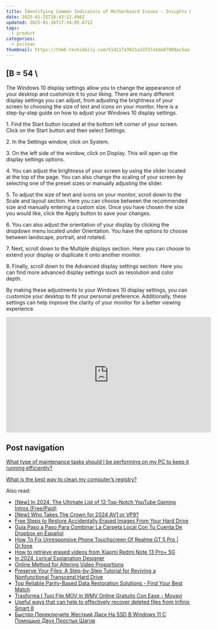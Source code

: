 ```yaml
---
title: Identifying Common Indicators of Motherboard Issues - Insights From YL Computing
date: 2025-01-25T18:43:12.496Z
updated: 2025-01-26T17:34:05.671Z
tags:
  - product
categories:
  - pcclean
thumbnail: https://thmb.techidaily.com/514117a3021a33f37a1de87989ac5aafb2c56d537f2dcd6dd1e7e40ca67a9fa0.jpg
---
```


## \[B = 54 \

The Windows 10 display settings allow you to change the appearance of your desktop and customize it to your liking. There are many different display settings you can adjust, from adjusting the brightness of your screen to choosing the size of text and icons on your monitor. Here is a step-by-step guide on how to adjust your Windows 10 display settings. 

1\. Find the Start button located at the bottom left corner of your screen. Click on the Start button and then select Settings.

2\. In the Settings window, click on System.

3\. On the left side of the window, click on Display. This will open up the display settings options. 

4\. You can adjust the brightness of your screen by using the slider located at the top of the page. You can also change the scaling of your screen by selecting one of the preset sizes or manually adjusting the slider.

5\. To adjust the size of text and icons on your monitor, scroll down to the Scale and layout section. Here you can choose between the recommended size and manually entering a custom size. Once you have chosen the size you would like, click the Apply button to save your changes.

6\. You can also adjust the orientation of your display by clicking the dropdown menu located under Orientation. You have the options to choose between landscape, portrait, and rotated.

7\. Next, scroll down to the Multiple displays section. Here you can choose to extend your display or duplicate it onto another monitor.

8\. Finally, scroll down to the Advanced display settings section. Here you can find more advanced display settings such as resolution and color depth. 

By making these adjustments to your Windows 10 display settings, you can customize your desktop to fit your personal preference. Additionally, these settings can help improve the clarity of your monitor for a better viewing experience.

<!-- affiliate ads begin -->
<iframe width="560" height="315" src="https://www.youtube.com/embed/_1g4U13PBk0?si=xJLJtlc4hKBTBH8M" title="YouTube video player" frameborder="0" allow="accelerometer; autoplay; clipboard-write; encrypted-media; gyroscope; picture-in-picture; web-share" referrerpolicy="strict-origin-when-cross-origin" allowfullscreen></iframe>
<!-- affiliate ads end -->

## Post navigation

[What type of maintenance tasks should I be performing on my PC to keep it running efficiently?](https://tools.techidaily.com/pcclean/products/)

[What is the best way to clean my computer’s registry?](https://tools.techidaily.com/pcclean/products/)

<ins class="adsbygoogle"
     style="display:block"
     data-ad-format="autorelaxed"
     data-ad-client="ca-pub-7571918770474297"
     data-ad-slot="1223367746"></ins>

<ins class="adsbygoogle"
     style="display:block"
     data-ad-client="ca-pub-7571918770474297"
     data-ad-slot="8358498916"
     data-ad-format="auto"
     data-full-width-responsive="true"></ins>

<span class="atpl-alsoreadstyle">Also read:</span>
<div><ul>
<li><a href="https://youtube-data.techidaily.com/n-2024-the-ultimate-list-of-12-top-notch-youtube-gaming-intros-freepaid/"><u>[New] In 2024, The Ultimate List of 12 Top-Notch YouTube Gaming Intros (Free/Paid)</u></a></li>
<li><a href="https://fox-helps.techidaily.com/new-who-takes-the-crown-for-2024-av1-or-vp9/"><u>[New] Who Takes The Crown for 2024 AV1 or VP9?</u></a></li>
<li><a href="https://win-trending.techidaily.com/free-steps-to-restore-accidentally-erased-images-from-your-hard-drive/"><u>Free Steps to Restore Accidentally Erased Images From Your Hard Drive</u></a></li>
<li><a href="https://win-cloud.techidaily.com/guia-paso-a-paso-para-combinar-la-carpeta-local-con-tu-cuenta-de-dropbox-en-espanol/"><u>Guía Paso a Paso Para Combinar La Carpeta Local Con Tu Cuenta De Dropbox en Español</u></a></li>
<li><a href="https://fix-guide.techidaily.com/how-to-fix-unresponsive-phone-touchscreen-of-realme-gt-5-pro-drfone-by-drfone-fix-android-problems-fix-android-problems/"><u>How To Fix Unresponsive Phone Touchscreen Of Realme GT 5 Pro | Dr.fone</u></a></li>
<li><a href="https://blog-min.techidaily.com/how-to-retrieve-erased-videos-from-xiaomi-redmi-note-13-proplus-5g-by-fonelab-android-recover-video/"><u>How to retrieve erased videos from Xiaomi Redmi Note 13 Pro+ 5G</u></a></li>
<li><a href="https://youtube-zero.techidaily.com/24-lyrical-explanation-designer/"><u>In 2024, Lyrical Explanation Designer</u></a></li>
<li><a href="https://extra-information.techidaily.com/online-method-for-altering-video-proportions/"><u>Online Method for Altering Video Proportions</u></a></li>
<li><a href="https://win-cloud.techidaily.com/preserve-your-files-a-step-by-step-tutorial-for-reviving-a-nonfunctional-transcend-hard-drive/"><u>Preserve Your Files: A Step-by-Step Tutorial for Reviving a Nonfunctional Transcend Hard Drive</u></a></li>
<li><a href="https://win-cloud.techidaily.com/top-reliable-parity-based-data-restoration-solutions-find-your-best-match/"><u>Top Reliable Parity-Based Data Restoration Solutions - Find Your Best Match</u></a></li>
<li><a href="https://win11-tips.techidaily.com/trasforma-i-tuoi-file-mov-in-wmv-online-gratuito-con-ease-movavi/"><u>Trasforma I Tuoi File MOV in WMV Online Gratuito Con Ease - Movavi</u></a></li>
<li><a href="https://techidaily.com/useful-ways-that-can-help-to-effectively-recover-deleted-files-from-infinix-smart-8-by-fonelab-android-recover-data/"><u>Useful ways that can help to effectively recover deleted files from Infinix Smart 8</u></a></li>
<li><a href="https://win-cloud.techidaily.com/bystro-pereklyuchite-zhestkij-disk-na-ssd-v-windows-11-s-pomoshyu-dvuh-prostyh-shagov/"><u>Быстро Переключите Жесткий Диск На SSD В Windows 11 С Помощью Двух Простых Шагов</u></a></li>
</ul></div>


